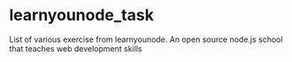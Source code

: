 # learnyounode_task
List of various exercise from learnyounode.  An open source node.js school that teaches web development skills
